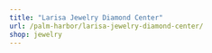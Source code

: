```yaml
---
title: "Larisa Jewelry Diamond Center"
url: /palm-harbor/larisa-jewelry-diamond-center/
shop: jewelry
---
```

